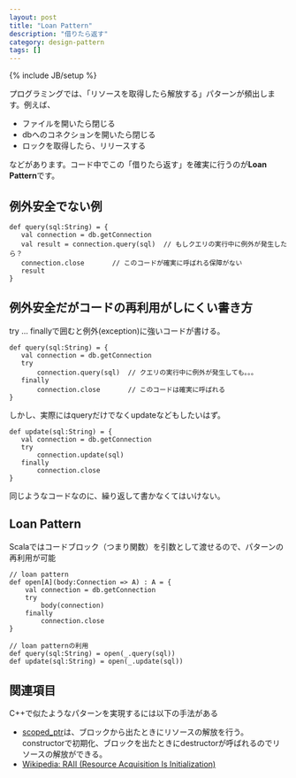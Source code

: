 ```yaml
---
layout: post
title: "Loan Pattern"
description: "借りたら返す"
category: design-pattern
tags: []
---
```

{% include JB/setup %}


プログラミングでは、「リソースを取得したら解放する」パターンが頻出します。例えば、

* ファイルを開いたら閉じる
* dbへのコネクションを開いたら閉じる
* ロックを取得したら、リリースする

などがあります。コード中でこの「借りたら返す」を確実に行うのが**Loan Pattern**です。

## 例外安全でない例

	def query(sql:String) = {
	   val connection = db.getConnection
	   val result = connection.query(sql)  // もしクエリの実行中に例外が発生したら？
	   connection.close       // このコードが確実に呼ばれる保障がない
	   result
	}

## 例外安全だがコードの再利用がしにくい書き方

try ... finallyで囲むと例外(exception)に強いコードが書ける。

	def query(sql:String) = {
	   val connection = db.getConnection
	   try 
		   connection.query(sql)  // クエリの実行中に例外が発生しても。。。
	   finally	   
		   connection.close       // このコードは確実に呼ばれる
	}

しかし、実際にはqueryだけでなくupdateなどもしたいはず。

	def update(sql:String) = {
	   val connection = db.getConnection
	   try 
		   connection.update(sql)  
	   finally	   
		   connection.close       
	}

同じようなコードなのに、繰り返して書かなくてはいけない。

## Loan Pattern

Scalaではコードブロック（つまり関数）を引数として渡せるので、パターンの再利用が可能

	// loan pattern
	def open[A](body:Connection => A) : A = {
		val connection = db.getConnection
		try 
			body(connection)
		finally 
			connection.close
	}

	// loan patternの利用
	def query(sql:String) = open(_.query(sql))
	def update(sql:String) = open(_.update(sql))


## 関連項目

C++で似たようなパターンを実現するには以下の手法がある

* [scoped_ptr](http://www.boost.org/doc/libs/1_39_0/libs/smart_ptr/scoped_ptr.htm)は、ブロックから出たときにリソースの解放を行う。constructorで初期化、ブロックを出たときにdestructorが呼ばれるのでリソースの解放ができる。
* [Wikipedia: RAII (Resource Acquisition Is Initialization)](http://en.wikipedia.org/wiki/Resource_Acquisition_Is_Initialization)




